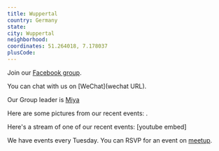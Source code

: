 ```yaml
---
title: Wuppertal
country: Germany
state: 
city: Wuppertal
neighborhood: 
coordinates: 51.264018, 7.178037
plusCode:
---
```

Join our [Facebook group](https://www.facebook.com/groups/free.code.camp.wuppertal).

You can chat with us on [WeChat](wechat URL).

Our Group leader is [Miya](freecodecamp.org/miya)

Here are some pictures from our recent events:
![]().

Here's a stream of one of our recent events:
[youtube embed]

We have events every Tuesday. You can RSVP for an event on [meetup](meetupurl).
